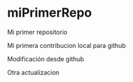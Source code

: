 # miPrimerRepo

Mi primer repositorio

Mi primera contribucion local para github

Modificación desde github

Otra actualizacion
